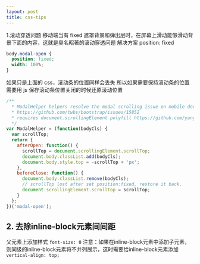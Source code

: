 ```yaml
---
layout: post
title: css-tips
---
```


1.滚动穿透问题
移动端当有 fixed 遮罩背景和弹出层时，在屏幕上滑动能够滑动背景下面的内容，这就是臭名昭著的滚动穿透问题
解决方案 position: fixed
```css
body.modal-open {
  position: fixed;
  width: 100%;
}
```
如果只是上面的 css，滚动条的位置同样会丢失
所以如果需要保持滚动条的位置需要用 js 保存滚动条位置关闭的时候还原滚动位置
```javascript
/**
  * ModalHelper helpers resolve the modal scrolling issue on mobile devices
  * https://github.com/twbs/bootstrap/issues/15852
  * requires document.scrollingElement polyfill https://github.com/yangg/scrolling-element
  */
var ModalHelper = (function(bodyCls) {
  var scrollTop;
  return {
    afterOpen: function() {
      scrollTop = document.scrollingElement.scrollTop;
      document.body.classList.add(bodyCls);
      document.body.style.top = -scrollTop + 'px';
    },
    beforeClose: function() {
      document.body.classList.remove(bodyCls);
      // scrollTop lost after set position:fixed, restore it back.
      document.scrollingElement.scrollTop = scrollTop;
    }
  };
})('modal-open');
```
## 2. 去除inline-block元素间间距
父元素上添加样式 `font-size: 0`
注意：如果在inline-block元素中添加子元素，则同级的inline-block元素将不并列展示，这时需要给inline-block元素添加`vertical-align: top;`
